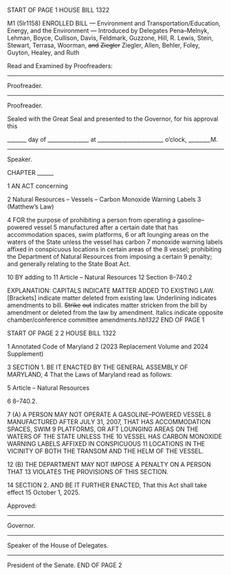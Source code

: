 START OF PAGE 1
HOUSE BILL 1322

M1 (5lr1158)
ENROLLED BILL
— Environment and Transportation/Education, Energy, and the Environment —
Introduced by Delegates Pena–Melnyk, Lehman, Boyce, Cullison, Davis, Feldmark,
Guzzone, Hill, R. Lewis, Stein, Stewart, Terrasa, Woorman, ~~and~~ ~~Ziegler~~
Ziegler, Allen, Behler, Foley, Guyton, Healey, and Ruth

Read and Examined by Proofreaders:

_______________________________________________
Proofreader.
_______________________________________________
Proofreader.

Sealed with the Great Seal and presented to the Governor, for his approval this

_______ day of _______________ at ________________________ o’clock, ________M.

______________________________________________
Speaker.

CHAPTER ______

1 AN ACT concerning

2 Natural Resources – Vessels – Carbon Monoxide Warning Labels
3 (Matthew’s Law)

4 FOR the purpose of prohibiting a person from operating a gasoline–powered vessel
5 manufactured after a certain date that has accommodation spaces, swim platforms,
6 or aft lounging areas on the waters of the State unless the vessel has carbon
7 monoxide warning labels affixed in conspicuous locations in certain areas of the
8 vessel; prohibiting the Department of Natural Resources from imposing a certain
9 penalty; and generally relating to the State Boat Act.

10 BY adding to
11 Article – Natural Resources
12 Section 8–740.2

EXPLANATION: CAPITALS INDICATE MATTER ADDED TO EXISTING LAW.
[Brackets] indicate matter deleted from existing law.
Underlining indicates amendments to bill.
~~Strike~~ ~~out~~ indicates matter stricken from the bill by amendment or deleted from the law by
amendment.
Italics indicate opposite chamber/conference committee amendments.*hb1322*
END OF PAGE 1

START OF PAGE 2
2 HOUSE BILL 1322

1 Annotated Code of Maryland
2 (2023 Replacement Volume and 2024 Supplement)

3 SECTION 1. BE IT ENACTED BY THE GENERAL ASSEMBLY OF MARYLAND,
4 That the Laws of Maryland read as follows:

5 Article – Natural Resources

6 8–740.2.

7 (A) A PERSON MAY NOT OPERATE A GASOLINE–POWERED VESSEL
8 MANUFACTURED AFTER JULY 31, 2007, THAT HAS ACCOMMODATION SPACES, SWIM
9 PLATFORMS, OR AFT LOUNGING AREAS ON THE WATERS OF THE STATE UNLESS THE
10 VESSEL HAS CARBON MONOXIDE WARNING LABELS AFFIXED IN CONSPICUOUS
11 LOCATIONS IN THE VICINITY OF BOTH THE TRANSOM AND THE HELM OF THE VESSEL.

12 (B) THE DEPARTMENT MAY NOT IMPOSE A PENALTY ON A PERSON THAT
13 VIOLATES THE PROVISIONS OF THIS SECTION.

14 SECTION 2. AND BE IT FURTHER ENACTED, That this Act shall take effect
15 October 1, 2025.

Approved:

________________________________________________________________________________
Governor.

________________________________________________________________________________
Speaker of the House of Delegates.

________________________________________________________________________________
President of the Senate.
END OF PAGE 2